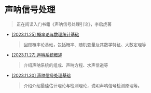 # 声呐信号处理

>正在阅读入门书籍《声呐信号处理引论》，李启虎著

* [[2023.11.25] 概率论与数理统计基础](public_docs/math/概率论基础.md)

  > 回顾概率论基础，包括概率、随机变量及其数学特征、大数定理等
  
* [[2023.11.27] 声呐系统概述](public_docs/dsp/sonar_signal_processing/声呐系统介绍.md)

  >介绍声呐系统的组成、声呐方程、水声信道等

* [[2023.11.30] 声呐信号处理基础](public_docs/dsp/sonar_signal_processing/声呐信号处理基础.md)

  > 介绍介绍最佳估计理论与检测理论，说明声呐信号检测原理等。
